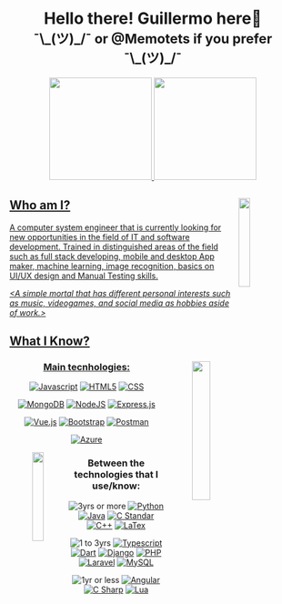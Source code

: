 <h1 align="center">Hello there! Guillermo here🖖 <br><sub> ¯\_(ツ)_/¯ or @Memotets if you prefer ¯\_(ツ)_/¯ </sub></h1>

<div align="center">
  <a href="https://github.com/Memotets">
  <img height="180em" src="https://github-readme-stats.vercel.app/api?username=Memotets&show_icons=true&theme=algolia&include_all_commits=true&count_private=true"/>
  <img height="180em" src="https://github-readme-stats.vercel.app/api/top-langs/?username=Memotets&layout=compact&langs_count=7&theme=algolia"/>
</div>

<img src="https://media.tenor.com/NLSitkgRZHYAAAAi/pikachu-wave.gif" align="right" width="20%">

## Who am I?
A computer system engineer that is currently looking for new opportunities in the field of IT and software development. Trained in distinguished areas of the field such as full stack developing, mobile and desktop App maker, machine learning, image recognition, basics on UI/UX design and Manual Testing skills.

*<A simple mortal that has different personal interests such as music, videogames, and social media as hobbies aside of work.>*

## What I Know?

<div align="center">
<img src="https://media.tenor.com/Oz17KlgG2GoAAAAi/peach-cat.gif" align="right" width="25%"> 

  
### Main tecnhologies:

[![Javascript](https://img.shields.io/badge/Javascript-000000?style=flat-square&logo=javascript&logoColor=F7DF1E)](https://developer.mozilla.org/en-US/docs/Web/JavaScript)
[![HTML5](https://img.shields.io/badge/HTML-FFFFFF?style=flat-square&logo=html5&logoColor=E34F26)](https://developer.mozilla.org/es/docs/Web/HTML)
[![CSS](https://img.shields.io/badge/CSS-1572B6?style=flat-square&logo=CSS3&logoColor=ffffff)](https://developer.mozilla.org/en-US/docs/Web/CSS)

[![MongoDB](https://img.shields.io/badge/MongoDB-000000?style=flat-square&logo=mongodb&logoColor=47A248)](https://www.mongodb.com/)
[![NodeJS](https://img.shields.io/badge/NodeJS-233056?style=flat-square&logo=nodedotjs&logoColor=339933)](https://nodejs.org/en/)
[![Express.js](https://img.shields.io/badge/Express.js-FFFFFF?style=flat-square&logo=express&logoColor=000000)](https://expressjs.com/)

[![Vue.js](https://img.shields.io/badge/Vue.js-1a1a1a?style=flat-square&logo=vuedotjs&logoColor=4FC08D)](https://vuejs.org/)
[![Bootstrap](https://img.shields.io/badge/Bootstrap-7952B3?style=flat-square&logo=bootstrap&logoColor=FFFFFF)](https://getbootstrap.com/)
[![Postman](https://img.shields.io/badge/Postman-FFFFFF?style=flat-square&logo=postman&logoColor=FF6C37)](https://www.postman.com/)

[![Azure](https://img.shields.io/badge/Microsoft%20Azure%20AZ9000-0078D4?style=flat-square&logo=microsoftazure&logoColor=ffffff)](https://azure.microsoft.com/en-US/)


<img src="https://media.tenor.com/9IsrqCRzmNwAAAAi/tyrannosaurus-dinosaur.gif"  align="left" width="20%">

### Between the technologies that I use/know:



![3yrs or more](https://img.shields.io/badge/3yrs%20or%20more-000000?style=flat-square)
[![Python](https://img.shields.io/badge/Python-3670A0?style=flat-square&logo=python&logoColor=ffdd54)](https://www.python.org/)
[![Java](https://img.shields.io/badge/Java-f89820?style=flat-square&logo=Oracle&logoColor=ffffff)](https://www.java.com/en/)
[![C Standar](https://img.shields.io/badge/C%20Standar-A8B9CC?style=flat-square&logo=C&logoColor=000000)](https://www.open-std.org/jtc1/sc22/wg14/)
[![C++](https://img.shields.io/badge/C++-00599C?style=flat-square&logo=cplusplus&logoColor=ffffff)](https://isocpp.org/)
[![LaTex](https://img.shields.io/badge/LaTex-008080?style=flat-square&logo=latex&logoColor=ffffff)](https://www.latex-project.org/) 

![1 to 3yrs](https://img.shields.io/badge/1%20to%203yrs-000000?style=flat-square)
[![Typescript](https://img.shields.io/badge/Typescript-ffffff?style=flat-square&logo=typescript&logoColor=3178C6)](https://www.typescriptlang.org/)
[![Dart](https://img.shields.io/badge/Dart-0175C2?style=flat-square&logo=Dart&logoColor=ffffff)](https://dart.dev/)
[![Django](https://img.shields.io/badge/Django-092E20?style=flat-square&logo=django&logoColor=ffffff)](https://www.djangoproject.com/)
[![PHP](https://img.shields.io/badge/PHP-000000?style=flat-square&logo=php&logoColor=777BB4)](https://www.php.net/manual/es/intro-whatis.php)
[![Laravel](https://img.shields.io/badge/Laravel-FF2D20?style=flat-square&logo=laravel&logoColor=ffffff)](https://laravel.com/)
[![MySQL](https://img.shields.io/badge/MySQL-4479A1?style=flat-square&logo=MySQL&logoColor=ffffff)](https://laravel.com/)

![1yr or less](https://img.shields.io/badge/1yr%20or%20less-000000?style=flat-square)
[![Angular](https://img.shields.io/badge/Angular-0D47A1?style=flat-square&logo=angular&logoColor=DD0031)](https://angular.io/)
[![C Sharp](https://img.shields.io/badge/C%23-0175C2?style=flat-square&logo=csharp&logoColor=ffffff)](https://learn.microsoft.com/en-us/dotnet/csharp/)
[![Lua](https://img.shields.io/badge/Lua-2C2D72?style=flat-square&logo=lua&logoColor=ffffff)](https://www.lua.org/)

</div>


<!---
## What am I learing?
Currenly a "Traveler" of Microsoft Launch X LATAM program retaking the basics of Fullstack developing 



- 👀 I’m interested in ...
- 🌱 I’m currently learning ...
- 💞️ I’m looking to collaborate on ...
- 📫 How to reach me ...


Memotets/Memotets is a ✨ special ✨ repository because its `README.md` (this file) appears on your GitHub profile.
You can click the Preview link to take a look at your changes.
--->
